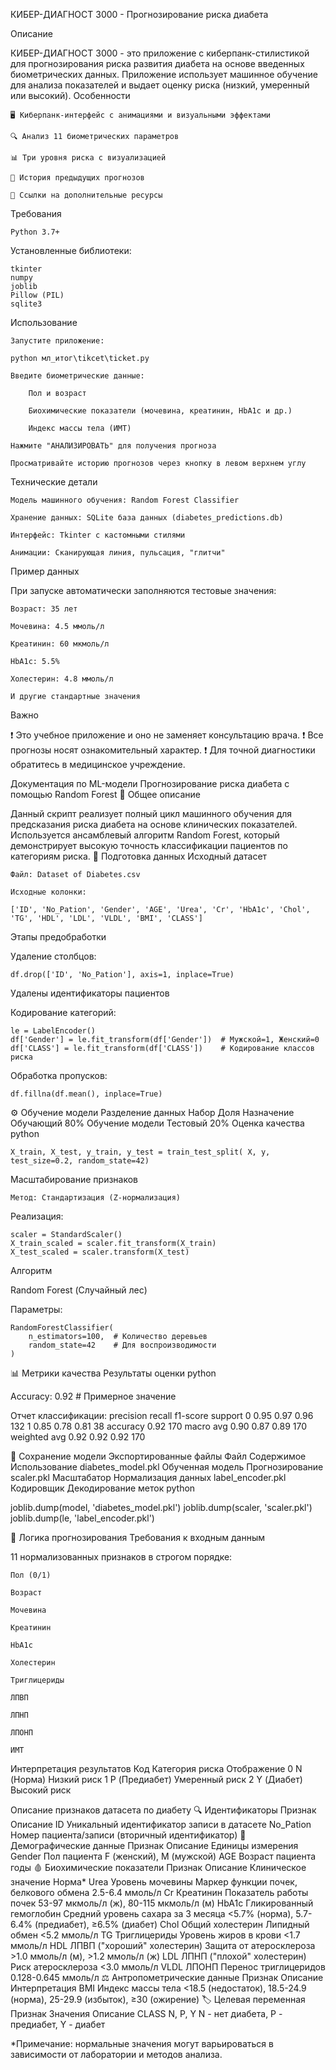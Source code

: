 КИБЕР-ДИАГНОСТ 3000 - Прогнозирование риска диабета


Описание

КИБЕР-ДИАГНОСТ 3000 - это приложение с киберпанк-стилистикой для прогнозирования риска развития диабета на основе введенных биометрических данных. Приложение использует машинное обучение для анализа показателей и выдает оценку риска (низкий, умеренный или высокий).
Особенности

    🖥️ Киберпанк-интерфейс с анимациями и визуальными эффектами

    🔍 Анализ 11 биометрических параметров

    📊 Три уровня риска с визуализацией

    📅 История предыдущих прогнозов

    📌 Ссылки на дополнительные ресурсы
Требования

    Python 3.7+

 Установленные библиотеки:

    tkinter
    numpy
    joblib
    Pillow (PIL)
    sqlite3

    
Использование

    Запустите приложение:

    python мл_итог\tikcet\ticket.py

    Введите биометрические данные:

        Пол и возраст

        Биохимические показатели (мочевина, креатинин, HbA1c и др.)

        Индекс массы тела (ИМТ)

    Нажмите "АНАЛИЗИРОВАТЬ" для получения прогноза

    Просматривайте историю прогнозов через кнопку в левом верхнем углу

Технические детали

    Модель машинного обучения: Random Forest Classifier

    Хранение данных: SQLite база данных (diabetes_predictions.db)

    Интерфейс: Tkinter с кастомными стилями

    Анимации: Сканирующая линия, пульсация, "глитчи"

Пример данных

При запуске автоматически заполняются тестовые значения:

    Возраст: 35 лет

    Мочевина: 4.5 ммоль/л

    Креатинин: 60 мкмоль/л

    HbA1c: 5.5%

    Холестерин: 4.8 ммоль/л

    И другие стандартные значения

Важно

❗ Это учебное приложение и оно не заменяет консультацию врача.
❗ Все прогнозы носят ознакомительный характер.
❗ Для точной диагностики обратитесь в медицинское учреждение.







Документация по ML-модели
Прогнозирование риска диабета с помощью Random Forest
📌 Общее описание

Данный скрипт реализует полный цикл машинного обучения для предсказания риска диабета на основе клинических показателей. Используется ансамблевый алгоритм Random Forest, который демонстрирует высокую точность классификации пациентов по категориям риска.
📂 Подготовка данных
Исходный датасет

    Файл: Dataset of Diabetes.csv

    Исходные колонки:

    ['ID', 'No_Pation', 'Gender', 'AGE', 'Urea', 'Cr', 'HbA1c', 'Chol', 'TG', 'HDL', 'LDL', 'VLDL', 'BMI', 'CLASS']

Этапы предобработки

Удаление столбцов:


    df.drop(['ID', 'No_Pation'], axis=1, inplace=True)

Удалены идентификаторы пациентов

Кодирование категорий:


    le = LabelEncoder()
    df['Gender'] = le.fit_transform(df['Gender'])  # Мужской=1, Женский=0
    df['CLASS'] = le.fit_transform(df['CLASS'])    # Кодирование классов риска

Обработка пропусков:

    df.fillna(df.mean(), inplace=True)


⚙ Обучение модели
Разделение данных
Набор	Доля	Назначение
Обучающий	80%	Обучение модели
Тестовый	20%	Оценка качества
python

    X_train, X_test, y_train, y_test = train_test_split( X, y, test_size=0.2, random_state=42)

Масштабирование признаков

    Метод: Стандартизация (Z-нормализация)

Реализация:
    
    scaler = StandardScaler()
    X_train_scaled = scaler.fit_transform(X_train)
    X_test_scaled = scaler.transform(X_test)

Алгоритм

Random Forest (Случайный лес)

Параметры:
    

    RandomForestClassifier(
        n_estimators=100,  # Количество деревьев
        random_state=42    # Для воспроизводимости
    )

📊 Метрики качества
Результаты оценки
python

Accuracy: 0.92  # Примерное значение

Отчет классификации:
              precision  recall  f1-score  support
           0       0.95      0.97      0.96      132
           1       0.85      0.78      0.81       38
    accuracy                           0.92      170
   macro avg       0.90      0.87      0.89      170
weighted avg       0.92      0.92      0.92      170

💾 Сохранение модели
Экспортированные файлы
Файл	Содержимое	Использование
diabetes_model.pkl	Обученная модель	Прогнозирование
scaler.pkl	Масштабатор	Нормализация данных
label_encoder.pkl	Кодировщик	Декодирование меток
python

joblib.dump(model, 'diabetes_model.pkl')
joblib.dump(scaler, 'scaler.pkl')
joblib.dump(le, 'label_encoder.pkl')

🔮 Логика прогнозирования
Требования к входным данным

11 нормализованных признаков в строгом порядке:

    Пол (0/1)

    Возраст

    Мочевина

    Креатинин

    HbA1c

    Холестерин

    Триглицериды

    ЛПВП

    ЛПНП

    ЛПОНП

    ИМТ

Интерпретация результатов
Код	Категория риска	Отображение
0	N (Норма)	Низкий риск
1	P (Предиабет)	Умеренный риск
2	Y (Диабет)	Высокий риск



Описание признаков датасета по диабету
🔍 Идентификаторы
Признак	Описание
ID	Уникальный идентификатор записи в датасете
No_Pation	Номер пациента/записи (вторичный идентификатор)
👤 Демографические данные
Признак	Описание	Единицы измерения
Gender	Пол пациента	F (женский), M (мужской)
AGE	Возраст пациента	годы
🩸 Биохимические показатели
Признак	Описание	Клиническое значение	Норма*
Urea	Уровень мочевины	Маркер функции почек, белкового обмена	2.5-6.4 ммоль/л
Cr	Креатинин	Показатель работы почек	53-97 мкмоль/л (ж), 80-115 мкмоль/л (м)
HbA1c	Гликированный гемоглобин	Средний уровень сахара за 3 месяца	<5.7% (норма), 5.7-6.4% (предиабет), ≥6.5% (диабет)
Chol	Общий холестерин	Липидный обмен	<5.2 ммоль/л
TG	Триглицериды	Уровень жиров в крови	<1.7 ммоль/л
HDL	ЛПВП ("хороший" холестерин)	Защита от атеросклероза	>1.0 ммоль/л (м), >1.2 ммоль/л (ж)
LDL	ЛПНП ("плохой" холестерин)	Риск атеросклероза	<3.0 ммоль/л
VLDL	ЛПОНП	Перенос триглицеридов	0.128-0.645 ммоль/л
⚖️ Антропометрические данные
Признак	Описание	Интерпретация
BMI	Индекс массы тела	<18.5 (недостаток), 18.5-24.9 (норма), 25-29.9 (избыток), ≥30 (ожирение)
🏷️ Целевая переменная
Признак	Значения	Описание
CLASS	N, P, Y	N - нет диабета, P - предиабет, Y - диабет

*Примечание: нормальные значения могут варьироваться в зависимости от лаборатории и методов анализа.
